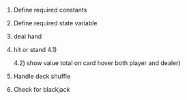 1) Define required constants

2) Define required state variable 

3) deal hand

4) hit or stand
    4.1)

    4.2) show value total on card hover both player and dealer)

5) Handle deck shuffle

6) Check for blackjack
